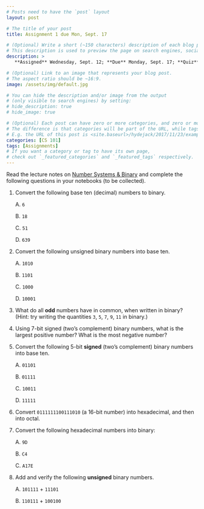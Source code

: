 ```yaml
---
# Posts need to have the `post` layout
layout: post

# The title of your post
title: Assignment 1 due Mon, Sept. 17

# (Optional) Write a short (~150 characters) description of each blog post.
# This description is used to preview the page on search engines, social media, etc.
description: >
   **Assigned** Wednesday, Sept. 12; **Due** Monday, Sept. 17; **Quiz** Monday, Sept. 17.

# (Optional) Link to an image that represents your blog post.
# The aspect ratio should be ~16:9.
image: /assets/img/default.jpg

# You can hide the description and/or image from the output
# (only visible to search engines) by setting:
# hide_description: true
# hide_image: true

# (Optional) Each post can have zero or more categories, and zero or more tags.
# The difference is that categories will be part of the URL, while tags will not.
# E.g. the URL of this post is <site.baseurl>/hydejack/2017/11/23/example-content/
categories: [CS 101]
tags: [Assignments]
# If you want a category or tag to have its own page,
# check out `_featured_categories` and `_featured_tags` respectively.
---
```

Read the lecture notes on [Number Systems & Binary](https://ramnauth.github.io/cs%20101/2018/09/10/numbers/) and complete the following questions in your notebooks (to be collected). 

1. Convert the following base ten (decimal) numbers to binary.
    
	A. `6`
	
	B. `18`
	
	C. `51`
	
	D. `639`
	
2. Convert the following unsigned binary numbers into base ten.
    
	A. `1010`
	
	B. `1101`
	
	C. `1000`
	
	D. `10001`
	
3. What do all **odd** numbers have in common, when written in binary? (Hint: try writing the quantities `3`, `5`, `7`, `9`, `11` in binary.)

4. Using 7-bit signed (two’s complement) binary numbers, what is the largest positive number? What is the most negative number?

5. Convert the following 5-bit **signed** (two’s complement) binary numbers into base ten.
    
	A. `01101`
	
	B. `01111`
	
	C. `10011`
	
	D. `11111`

6. Convert `0111111100111010` (a 16-bit number) into hexadecimal, and then into octal.

7. Convert the following hexadecimal numbers into binary:
    
	A. `9D`
	
	B. `C4`
	
	C. `A17E`

8. Add and verify the following **unsigned** binary numbers.
    
	A. `101111` + `11101`
	
	B. `110111` + `100100`